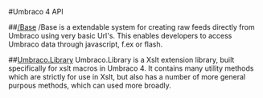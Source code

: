 #Umbraco 4 API

##[/Base](Base/Index.md)
/Base is a extendable system for creating raw feeds directly from Umbraco using very basic Url's. This enables developers to access Umbraco data through javascript, f.ex or flash.

##[Umbraco.Library](UmbracoLibrary/index.md)
Umbraco.Library is a Xslt extension library, built specifically for xslt macros in Umbraco 4. It contains many utility methods which are strictly for use in Xslt, but also has a number of more general purpous methods, which can used more broadly.